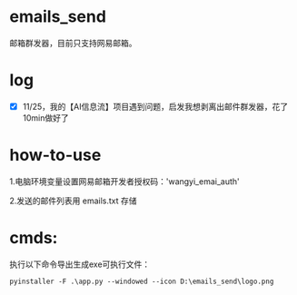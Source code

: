 # emails_send
邮箱群发器，目前只支持网易邮箱。

# log
- [x] 11/25，我的【AI信息流】项目遇到问题，启发我想剥离出邮件群发器，花了10min做好了


# how-to-use
1.电脑环境变量设置网易邮箱开发者授权码：'wangyi_emai_auth'

2.发送的邮件列表用 emails.txt 存储


# cmds:
执行以下命令导出生成exe可执行文件：

```pyinstaller -F .\app.py --windowed --icon D:\emails_send\logo.png```